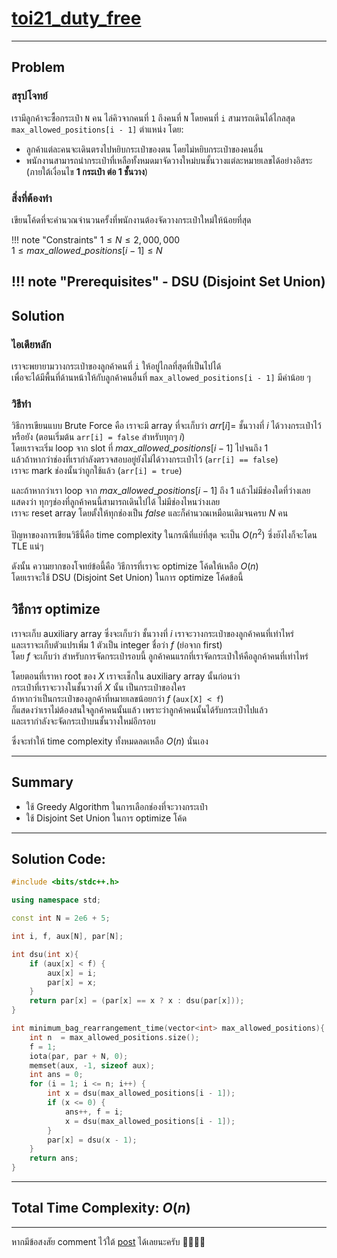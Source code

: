 # [toi21_duty_free](https://api.otog.in.th/problem/doc/1090)
---
## Problem
### สรุปโจทย์
เรามีลูกค้าจะซื้อกระเป๋า `N` คน ไล่คิวจากคนที่ `1` ถึงคนที่ `N` โดยคนที่ `i` สามารถเดินได้ไกลสุด `max_allowed_positions[i - 1]` ตำแหน่ง โดย:

- ลูกค้าแต่ละคนจะเดินตรงไปหยิบกระเป๋าของตน โดยไม่หยิบกระเป๋าของคนอื่น
- พนักงานสามารถนำกระเป๋าที่เหลือทั้งหมดมาจัดวางใหม่บนชั้นวางแต่ละหมายเลขได้อย่างอิสระ (ภายใต้เงื่อนไข **1 กระเป๋า ต่อ 1 ชั้นวาง**)

### สิ่งที่ต้องทำ
เขียนโค้ดที่จะคำนวณจำนวนครั้งที่พนักงานต้องจัดวางกระเป๋าใหม่ให้น้อยที่สุด

!!! note "Constraints"
    $1 \leq N \leq 2,000,000$ <br>
    $1 \leq max\_allowed\_positions[i-1] \leq N$

!!! note "Prerequisites"
    - DSU (Disjoint Set Union)
---
## Solution
### ไอเดียหลัก
เราจะพยายามวางกระเป๋าของลูกค้าคนที่ `i` ให้อยู่ไกลที่สุดที่เป็นไปได้  
เพื่อจะได้มีพื้นที่ด้านหน้าให้กับลูกค้าคนอื่นที่ `max_allowed_positions[i - 1]` มีค่าน้อย ๆ

### วิธีทำ
วิธีการเขียนแบบ Brute Force คือ เราจะมี array ที่จะเก็บว่า $arr[i] =$ ชั้นวางที่ $i$ ได้วางกระเป๋าไว้หรือยัง (ตอนเริ่มต้น `arr[i] = false` สำหรับทุกๆ $i$)  
โดยเราจะเริ่ม loop จาก slot ที่ $max\_allowed\_positions[i - 1]$ ไปจนถึง $1$  
แล้วถ้าหากว่าช่องที่เรากำลังตรวจสอบอยู่ยังไม่ได้วางกระเป๋าไว้ (`arr[i] == false`)  
เราจะ mark ช่องนั้นว่าถูกใช้แล้ว (`arr[i] = true`)  

และถ้าหากว่าเรา loop จาก $max\_allowed\_positions[i - 1]$ ถึง $1$ แล้วไม่มีช่องใดที่ว่างเลย  
แสดงว่า ทุกๆช่องที่ลูกค้าคนนี้สามารถเดินไปได้ ไม่มีช่องไหนว่างเลย  
เราจะ reset array โดยตั้งให้ทุกช่องเป็น $false$ และก็คำนวณเหมือนเดิมจนครบ $N$ คน

ปัญหาของการเขียนวิธีนี้คือ time complexity ในกรณีที่แย่ที่สุด จะเป็น $O(n^2)$ ซึ่งยังไงก็จะโดน TLE แน่ๆ

ดังนั้น ความยากของโจทย์ข้อนี้คือ วิธีการที่เราจะ optimize โค้ดให้เหลือ $O(n)$  
โดยเราจะใช้ DSU (Disjoint Set Union) ในการ optimize โค้ดข้อนี้

## วิธีการ optimize

เราจะเก็บ auxiliary array ซึ่งจะเก็บว่า ชั้นวางที่ $i$ เราจะวางกระเป๋าของลูกค้าคนที่เท่าไหร่  
และเราจะเก็บตัวแปรเพิ่ม 1 ตัวเป็น integer ชื่อว่า $f$ (ย่อจาก first)  
โดย $f$ จะเก็บว่า สำหรับการจัดกระเป๋ารอบนี้ ลูกค้าคนแรกที่เราจัดกระเป๋าให้คือลูกค้าคนที่เท่าไหร่  

โดยตอนที่เราหา root ของ $X$ เราจะเช็กใน auxiliary array นั้นก่อนว่า  
กระเป๋าที่เราจะวางในชั้นวางที่ $X$ นั้น เป็นกระเป๋าของใคร  
ถ้าหากว่าเป็นกระเป๋าของลูกค้าที่หมายเลขน้อยกว่า $f$ (```aux[X] < f```)  
ก็แสดงว่าเราไม่ต้องสนใจลูกค้าคนนั้นแล้ว เพราะว่าลูกค้าคนนั้นได้รับกระเป๋าไปแล้ว  
และเรากำลังจะจัดกระเป๋าบนชั้นวางใหม่อีกรอบ  

ซึ่งจะทำให้ time complexity ทั้งหมดลดเหลือ $O(n)$ นั่นเอง  

---

## Summary
- ใช้ Greedy Algorithm ในการเลือกช่องที่จะวางกระเป๋า  
- ใช้ Disjoint Set Union ในการ optimize โค้ด  

---

## Solution Code:

```cpp title="toi21_duty_free.cpp"
#include <bits/stdc++.h>

using namespace std;

const int N = 2e6 + 5;

int i, f, aux[N], par[N];

int dsu(int x){
	if (aux[x] < f) {
		aux[x] = i;
		par[x] = x;
	}
	return par[x] = (par[x] == x ? x : dsu(par[x]));
}

int minimum_bag_rearrangement_time(vector<int> max_allowed_positions){
	int n  = max_allowed_positions.size(); 
	f = 1;
	iota(par, par + N, 0);
	memset(aux, -1, sizeof aux);
	int ans = 0;
	for (i = 1; i <= n; i++) {
		int x = dsu(max_allowed_positions[i - 1]);
		if (x <= 0) {
			ans++, f = i;
			x = dsu(max_allowed_positions[i - 1]);
		}
		par[x] = dsu(x - 1);
	}
	return ans;
}
```

---
## Total Time Complexity: $O(n)$
---
หากมีข้อสงสัย comment ไว้ใต้ [post](https://www.facebook.com/share/p/171iGYrhtd/) ได้เลยนะครับ 🙇‍♂️🙇‍♂️